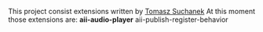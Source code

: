 This project consist extensions written by [Tomasz Suchanek](mailto:tomasz.suchanek@gmail.com)
At this moment those extensions are:
**aii-audio-player** aii-publish-register-behavior
